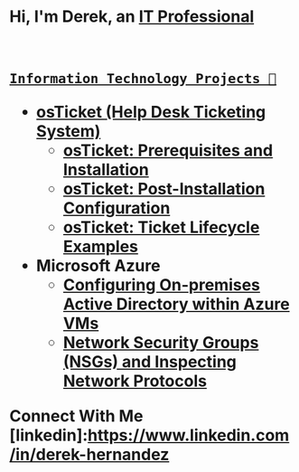# <h1>Hi, I'm Derek, an <a href="(https://www.linkedin.com/in/derek-hernandez)">IT Professional<h1>

    Information Technology Projects 📝

- <b>osTicket (Help Desk Ticketing System)</b>
  - [osTicket: Prerequisites and Installation](https://github.com/derehz/osticket-prereqs)
  - [osTicket: Post-Installation Configuration](https://github.com/derehz/post-install-config)
  - [osTicket: Ticket Lifecycle Examples](https://github.com/derehz/ticket-lifecycle)
- <b>Microsoft Azure</b>
  - [Configuring On-premises Active Directory within Azure VMs](https://github.com/derehz/configure-ad)
  - [Network Security Groups (NSGs) and Inspecting Network Protocols](https://github.com/derehz/azure-network-protocols)

Connect With Me
[linkedin]:https://www.linkedin.com/in/derek-hernandez
